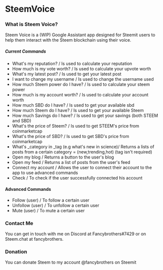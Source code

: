 # SteemVoice
### What is Steem Voice?
Steem Voice is a (WIP) Google Assistant app designed for Steemit users to help them interact with the Steem blockchain using their voice.
##### Current Commands
- What's my reputation? / Is used to calculate your reputation
- How much is my vote worth? / Is used to calculate your upvote worth
- What's my latest post? / Is used to get your latest post
- I want to change my username / Is used to change the username used
- How much Steem power do I have? / Is used to calculate your steem power
- How much is my account worth? / Is used to calculate your account worth
- How much SBD do I have? / Is used to get your available sbd
- How much Steem do I have? / Is used to get your available Steem
- How much Savings do I have? / Is used to get your savings (both STEEM and SBD)
- What's the price of Steem? / Is used to get STEEM's price from coinmarketcap
- What's the price of SBD? / Is used to get SBD's price from coinmarketcap
- What's _category in _tag (e.g what's new in science)/ Returns a lists of posts from a certain category = (new,trending,hot) (tag isn't required) 
- Open my blog / Returns a button to the user's blog
- Open my feed / Returns a list of posts from the user's feed
- Connect my account / Allows the user to connect their account to the app to use advanced commands
- Check / To check if the user successfully connected his account
#### Advanced Commands
- Follow (user) / To follow a certain user
- Unfollow (user) / To unfollow a certain user
- Mute (user) / To mute a certain user
### Contact Me
You can get in touch with me on Discord  at Fancybrothers#7429 or on Steem.chat at fancybrothers.
### Donation
You can donate Steem to my account @fancybrothers on Steemit

